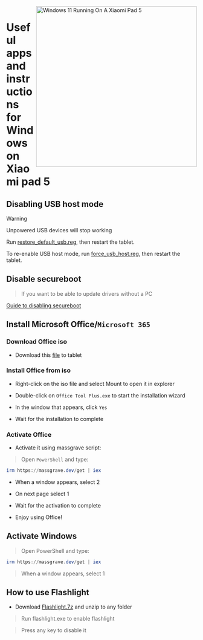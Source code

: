 <img align="right" src="https://raw.githubusercontent.com/erdilS/Port-Windows-11-Xiaomi-Pad-5/main/nabu.png" width="425" alt="Windows 11 Running On A Xiaomi Pad 5">

# Useful apps and instructions for Windows on Xiaomi pad 5

## Disabling USB host mode
> [!Warning]
> Unpowered USB devices will stop working

Run [restore_default_usb.reg](https://github.com/erdilS/Port-Windows-11-Xiaomi-Pad-5/releases/download/USBHost/restore_default_usb.reg), then restart the tablet.

To re-enable USB host mode, run [force_usb_host.reg](https://github.com/erdilS/Port-Windows-11-Xiaomi-Pad-5/releases/download/USBHost/force_usb_host.reg), then restart the tablet.

## Disable secureboot
> If you want to be able to update drivers without a PC

[Guide to disabling secureboot](/guide/English/disable-secureboot-en.md)

## Install Microsoft Office/```Microsoft 365```

### Download Office iso 
- Download this [file](https://mega.nz/file/hjAiSL4T#G7kOKpsUFpyL2UW9RQmY2e96urcQW5xZKdc7ciaNOy8) to tablet 
### Install Office from iso 
- Right-click on the iso file and select Mount to open it in explorer

- Double-click on ```Office Tool Plus.exe``` to start the installation wizard
  
- In the window that appears, click `Yes`
  
- Wait for the installation to complete
  
### Activate Office 

- Activate it using massgrave script:

> Open `PowerShell` and type: 

  ```powershell 
irm https://massgrave.dev/get | iex 
```

- When a window appears, select 2

- On next page select 1

- Wait for the activation to complete

- Enjoy using Office!

 ## Activate Windows

> Open PowerShell and type: 

  ```powershell 
irm https://massgrave.dev/get | iex 
```
> When a window appears, select 1

 ## How to use Flashlight 

 - Download [Flashlight.7z](https://github.com/erdilS/Port-Windows-11-Xiaomi-Pad-5/releases/download/1.0/flashlight_fix.7z) and unzip to any folder

> Run flashlight.exe to enable flashlight 

> Press any key to disable it



